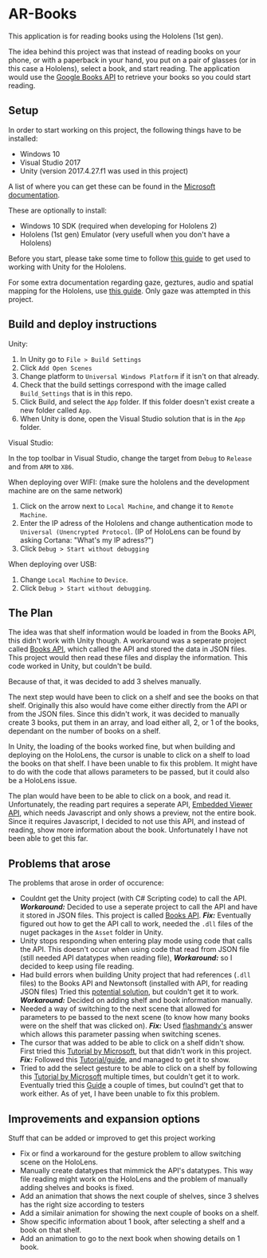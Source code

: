 # AR-Books
This application is for reading books using the Hololens (1st gen).

The idea behind this project was that instead of reading books on your phone, or with a paperback in your hand, 
you put on a pair of glasses (or in this case a Hololens), select a book, and start reading. 
The application would use the [Google Books API][1] to retrieve your books so you could start reading.

## Setup
In order to start working on this project, the following things have to be installed:
* Windows 10
* Visual Studio 2017
* Unity (version 2017.4.27.f1 was used in this project)

A list of where you can get these can be found in the [Microsoft documentation][2].

These are optionally to install:
* Windows 10 SDK (required when developing for Hololens 2)
* Hololens (1st gen) Emulator (very usefull when you don't have a Hololens)

Before you start, please take some time to follow [this guide][3] to get used to working with Unity for the Hololens.

For some extra documentation regarding gaze, geztures, audio and spatial mapping for the Hololens, use [this guide][4]. 
Only gaze was attempted in this project.

## Build and deploy instructions
Unity:
1. In Unity go to `File > Build Settings`
2. Click `Add Open Scenes`
3. Change platform to `Universal Windows Platform` if it isn't on that already.
4. Check that the build settings correspond with the image called `Build_Settings` that is in this repo.
5. Click Build, and select the `App` folder. If this folder doesn't exist create a new folder called `App`.
6. When Unity is done, open the Visual Studio solution that is in the `App` folder.

Visual Studio:

In the top toolbar in Visual Studio, change the target from `Debug` to `Release` and from `ARM` to `X86`.

When deploying over WIFI:
(make sure the hololens and the development machine are on the same network)
1. Click on the arrow next to `Local Machine`, and change it to `Remote Machine`.
2. Enter the IP adress of the Hololens and change authentication mode to `Universal (Unencrypted Protocol`.
(IP of HoloLens can be found by asking Cortana: "What's my IP adress?")
3. Click `Debug > Start without debugging`

When deploying over USB:
1. Change `Local Machine` to `Device`.
2. Click `Debug > Start without debugging`.


## The Plan
The idea was that shelf information would be loaded in from the Books API, this didn't work with Unity though. A workaround was a seperate project called [Books API][5], which called the API and stored the data in JSON files. This project would then read these files and display the information. This code worked in Unity, but couldn't be build. 

Because of that, it was decided to add 3 shelves manually.

The next step would have been to click on a shelf and see the books on that shelf. Originally this also would have come either directly from the API or from the JSON files. Since this didn't work, it was decided to manually create 3 books, put them in an array, and load either all, 2, or 1 of the books, dependant on the number of books on a shelf. 

In Unity, the loading of the books worked fine, but when building and deploying on the HoloLens, the cursor is unable to click on a shelf to load the books on that shelf. I have been unable to fix this problem. It might have to do with the code that allows parameters to be passed, but it could also be a HoloLens issue.

The plan would have been to be able to click on a book, and read it. Unfortunately, the reading part requires a seperate API, [Embedded Viewer API][6], which needs Javascript and only shows a preview, not the entire book. Since it requires Javascript, I decided to not use this API, and instead of reading, show more information about the book. Unfortunately I have not been able to get this far.

## Problems that arose
The problems that arose in order of occurence:
* Couldnt get the Unity project (with C# Scripting code) to call the API. 
_**Workaround:**_ Decided to use a seperate project to call the API and have it stored in JSON files. This project is called [Books API][5]. _**Fix:**_ Eventually figured out how to get the API call to work, needed the `.dll` files of the nuget packages in the `Asset` folder in Unity.
* Unity stops responding when entering play mode using code that calls the API. This doesn't occur when using code that read from JSON file (still needed API datatypes when reading file), _**Workaround:**_ so I decided to keep using file reading.
* Had build errors when building Unity project that had references (`.dll` files) to the Books API and Newtonsoft (installed with API, for reading JSON files) Tried this [potential solution][7], but couldn't get it to work. _**Workaround:**_ Decided on adding shelf and book information manually.
* Needed a way of switching to the next scene that allowed for parameters to pe bassed to the next scene (to know how many books were on the shelf that was clicked on). _**Fix:**_ Used [flashmandv's][8] answer which allows this parameter passing when switching scenes.
* The cursor that was added to be able to click on a shelf didn't show. First tried this [Tutorial by Microsoft][9], but that didn't work in this project. _**Fix:**_ Followed this [Tutorial/guide][10], and managed to get it to show.
* Tried to add the select gesture to be able to click on a shelf by following this [Tutorial by Microsoft][11] multiple times, but couldn't get it to work. Eventually tried this [Guide][12] a couple of times, but coulnd't get that to work either. As of yet, I have been unable to fix this problem.

## Improvements and expansion options
Stuff that can be added or improved to get this project working
* Fix or find a workaround for the gesture problem to allow switching scene on the HoloLens.
* Manually create datatypes that mimmick the API's datatypes. This way file reading might work on the HoloLens and the problem of manually adding shelves and books is fixed.
* Add an animation that shows the next couple of shelves, since 3 shelves has the right size according to testers
* Add a similair animation for showing the next couple of books on a shelf.
* Show specific information about 1 book, after selecting a shelf and a book on that shelf.
* Add an animation to go to the next book when showing details on 1 book.





[1]: https://developers.google.com/books/docs/overview
[2]: https://docs.microsoft.com/en-us/windows/mixed-reality/install-the-tools
[3]: https://docs.microsoft.com/en-us/windows/mixed-reality/holograms-100#chapter-1---create-a-new-project
[4]: https://docs.microsoft.com/en-us/windows/mixed-reality/holograms-101#chapter-1---holo-world
[5]: https://github.com/thebaron2/BooksAPI
[6]: https://developers.google.com/books/docs/viewer/developers_guide
[7]: https://stackoverflow.com/questions/52868572/failed-to-run-reference-rewriter-with-command-error-with-unity-error-when-adding
[8]: https://forum.unity.com/threads/unity-beginner-loadlevel-with-arguments.180925/
[9]: https://docs.microsoft.com/en-us/windows/mixed-reality/holograms-101#chapter-2---gaze
[10]: https://abhijitjana.net/2016/05/19/adding-a-gaze-input-cursor-to-your-unity-3d-holographic-app/
[11]: https://docs.microsoft.com/en-us/windows/mixed-reality/holograms-101#chapter-3---gestures
[12]: https://abhijitjana.net/2016/05/29/understanding-the-gesture-and-adding-air-tap-gesture-into-your-unity-3d-holographic-app/

